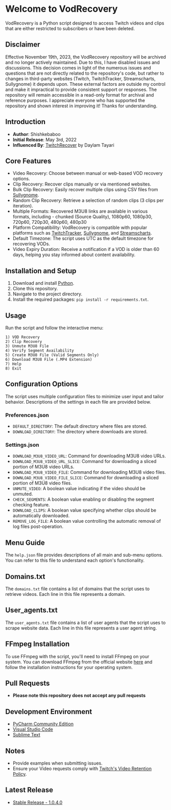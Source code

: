 # Welcome to VodRecovery

VodRecovery is a Python script designed to access Twitch videos and clips that are either restricted to subscribers or have been deleted.

## Disclaimer
Effective November 19th, 2023, the VodRecovery repository will be archived and no longer actively maintained. Due to this, I have disabled issues and discussions.
This decision comes in light of the numerous issues and questions that are not directly related to the repository's code, but rather to changes in third-party websites (Twitch, TwitchTracker, Streamscharts, Sullygnome) it depends upon. These external factors are outside my control and make it impractical to provide consistent support or responses.
The repository will remain accessible in a read-only format for archival and reference purposes. I appreciate everyone who has supported the repository and shown interest in improving it! Thanks for understanding.

## Introduction

- **Author**: Shishkebaboo
- **Initial Release**: May 3rd, 2022
- **Influenced By**: [TwitchRecover](https://github.com/TwitchRecover/TwitchRecover) by Daylam Tayari

## Core Features

- Video Recovery: Choose between manual or web-based VOD recovery options.
- Clip Recovery: Recover clips manually or via mentioned websites.
- Bulk Clip Recovery: Easily recover multiple clips using CSV files from [Sullygnome](https://sullygnome.com/).
- Random Clip Recovery: Retrieve a selection of random clips (3 clips per iteration).
- Multiple Formats: Recovered M3U8 links are available in various formats, including - chunked (Source Quality), 1080p60, 1080p30, 720p60, 720p30, 480p60, 480p30
- Platform Compatibility: VodRecovery is compatible with popular platforms such as [TwitchTracker](https://twitchtracker.com/), [Sullygnome](https://sullygnome.com/), and [Streamscharts](https://streamscharts.com/).
- Default Timezone: The script uses UTC as the default timezone for recovering VODs.
- Video Expiry Duration: Receive a notification if a VOD is older than 60 days, helping you stay informed about content availability.

## Installation and Setup

1. Download and install [Python](https://www.python.org/downloads/).
2. Clone this repository.
3. Navigate to the project directory.
4. Install the required packages: `pip install -r requirements.txt`.

## Usage

Run the script and follow the interactive menu:

```
1) VOD Recovery
2) Clip Recovery
3) Unmute M3U8 File
4) Verify Segment Availability
5) Create M3U8 File (Valid Segments Only)
6) Download M3U8 File (.MP4 Extension)
7) Help
8) Exit
```

## Configuration Options

The script uses multiple configuration files to minimize user input and tailor behavior. Descriptions of the settings in each file are provided below.

### Preferences.json

- `DEFAULT_DIRECTORY`: The default directory where files are stored.
- `DOWNLOAD_DIRECTORY`: The directory where downloads are stored.

### Settings.json

- `DOWNLOAD_M3U8_VIDEO_URL`: Command for downloading M3U8 video URLs.
- `DOWNLOAD_M3U8_VIDEO_URL_SLICE`: Command for downloading a sliced portion of M3U8 video URLs.
- `DOWNLOAD_M3U8_VIDEO_FILE`: Command for downloading M3U8 video files.
- `DOWNLOAD_M3U8_VIDEO_FILE_SLICE`: Command for downloading a sliced portion of M3U8 video files.
- `UNMUTE_VIDEO`: A boolean value indicating if the video should be unmuted.
- `CHECK_SEGMENTS`: A boolean value enabling or disabling the segment checking feature.
- `DOWNLOAD_CLIPS`: A boolean value specifying whether clips should be automatically downloaded.
- `REMOVE_LOG_FILE`: A boolean value controlling the automatic removal of log files post-operation.

## Menu Guide

The `help.json` file provides descriptions of all main and sub-menu options. You can refer to this file to understand each option's functionality.

## Domains.txt
The `domains.txt` file contains a list of domains that the script uses to retrieve videos. Each line in this file represents a domain.

## User_agents.txt
The `user_agents.txt` file contains a list of user agents that the script uses to scrape website data. Each line in this file represents a user agent string.

## FFmpeg Installation
To use FFmpeg with the script, you'll need to install FFmpeg on your system. You can download FFmpeg from the official website [here](https://ffmpeg.org/download.html) and follow the installation instructions for your operating system.

## Pull Requests
- **Please note this repository does not accept any pull requests**

## Development Environment

- [PyCharm Community Edition](https://www.jetbrains.com/pycharm/download/)
- [Visual Studio Code](https://code.visualstudio.com/download)
- [Sublime Text](https://www.sublimetext.com/download)

## Notes

- Provide examples when submitting issues.
- Ensure your Video requests comply with [Twitch's Video Retention Policy](https://help.twitch.tv/s/article/video-on-demand).

## Latest Release

- [Stable Release - 1.0.4.0](https://github.com/Shishkebaboo/VodRecovery/releases/tag/vodrecovery-1.0.4.0)

